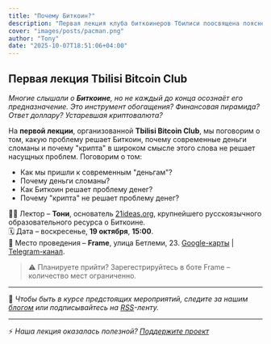 ```yaml
---
title: "Почему Биткоин?"
description: "Первая лекция клуба биткоинеров Тбилиси поосвящена пояснению превосходства Биткоина над дургими крипто- и национальными валютами."
cover: "images/posts/pacman.png"
author: "Tony"
date: "2025-10-07T18:51:06+04:00"
---
```


## Первая лекция Tbilisi Bitcoin Club

*Многие слышали о **Биткоине**, но не каждый до конца осознаёт его предназначение. Это инструмент обогащения? Финансовая пирамида? Ответ доллару? Устаревшая криптовалюта?*  

На **первой лекции**, организованной **Tbilisi Bitcoin Club**, мы поговорим о том, какую проблему решает Биткоин, почему современные деньги сломаны и почему "крипта" в широком смысле этого слова не решает насущных проблем. Поговорим о том:

- Как мы пришли к современным "деньгам"?
- Почему деньги сломаны?
- Как Биткоин решает проблему денег?
- Почему "крипта" не решает проблему денег?

👨‍🏫 Лектор – **Тони**, основатель [21ideas.org](https://21ideas.org), крупнейшего русскоязычного образовательного ресурса о Биткоине.  
🗓️ Дата – воскресенье, **19 октября**, **15:00**.  
📍 Место проведения – **Frame**, улица Бетлеми, 23. [Google-карты](https://maps.app.goo.gl/Jmm9TjDqRYh3Bmey5) | [Telegram-канал](https://t.me/framespb). 
  

> ⚠️ Планируете прийти? Зарегестрируйтесь в боте Frame – количество мест ограниченно. 

---

👀 *Чтобы быть в курсе предстоящих мероприятий, следите за нашим [блогом](/posts) или подписывайтесь на [RSS](/tbmc/index.xml)-ленту.*

---

⚡️ *Наша лекция оказалась полезной? [Поддержите проект](/tbmc/pages/support)*